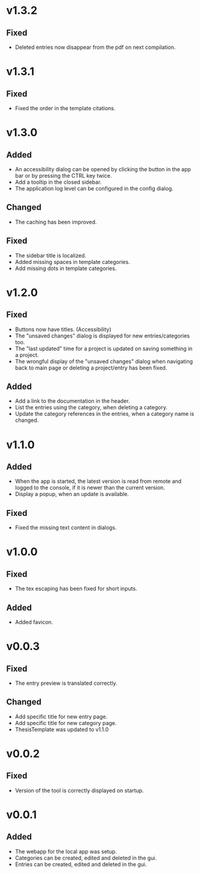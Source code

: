 # v1.3.2

## Fixed

- Deleted entries now disappear from the pdf on next compilation.

# v1.3.1

## Fixed

- Fixed the order in the template citations.

# v1.3.0

## Added
- An accessibility dialog can be opened by clicking the button in the app bar or by pressing the CTRL key twice.
- Add a tooltip in the closed sidebar.
- The application log level can be configured in the config dialog.
## Changed
- The caching has been improved.
## Fixed
- The sidebar title is localized.
- Added missing spaces in template categories.
- Add missing dots in template categories.

# v1.2.0

## Fixed
- Buttons now have titles. (Accessibility)
- The "unsaved changes" dialog is displayed for new entries/categories too.
- The "last updated" time for a project is updated on saving something in a project.
- The wrongful display of the "unsaved changes" dialog when navigating back to main page or deleting a project/entry has been fixed.

## Added
- Add a link to the documentation in the header.
- List the entries using the category, when deleting a category.
- Update the category references in the entries, when a category name is changed.

# v1.1.0

## Added
- When the app is started, the latest version is read from remote and logged to the console, if it is newer than the current version.
- Display a popup, when an update is available.

## Fixed
- Fixed the missing text content in dialogs.

# v1.0.0

## Fixed

- The tex escaping has been fixed for short inputs.

## Added

- Added favicon.

# v0.0.3

## Fixed

- The entry preview is translated correctly.

## Changed

- Add specific title for new entry page.
- Add specific title for new category page.
- ThesisTemplate was updated to v1.1.0

# v0.0.2

## Fixed

- Version of the tool is correctly displayed on startup.

# v0.0.1

## Added

- The webapp for the local app was setup.
- Categories can be created, edited and deleted in the gui.
- Entries can be created, edited and deleted in the gui.